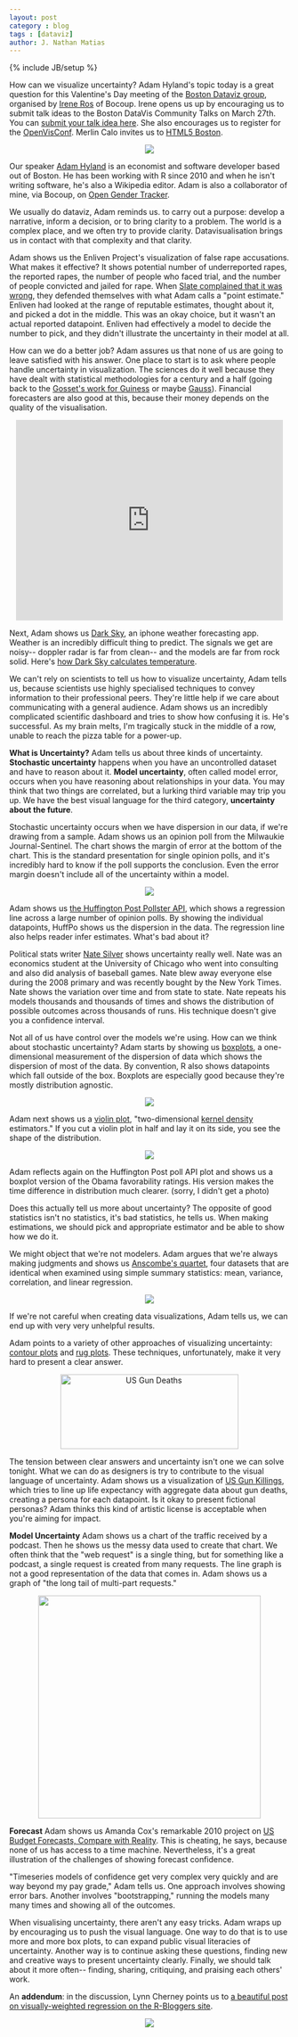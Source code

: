 ```yaml
---
layout: post
category : blog
tags : [dataviz]
author: J. Nathan Matias
---
```

{% include JB/setup %}


How can we visualize uncertainty? Adam Hyland's topic today is a great question for this Valentine's Day meeting of the <a href="http://www.meetup.com/bostondatavis/events/100199592/">Boston Dataviz group</a>, organised by <a href="http://twitter.com/ireneros">Irene Ros</a> of Bocoup. Irene opens us up by encouraging us to submit talk ideas to the Boston DataVis Community Talks on March 27th. You can <a href="http://bit.ly/bostonvistalks">submit your talk idea here</a>. She also encourages us to register for the <a href="http://openvisconf.com">OpenVisConf</a>. Merlin Calo invites us to <a href="http://www.meetup.com/html5boston/">HTML5 Boston</a>.

<div align="center"><a href="http://xkcd.com/55/"><img src="http://imgs.xkcd.com/comics/useless.jpg"/></a></div>

Our speaker <a href="http://twitter.com/therealprotonk">Adam Hyland</a> is an economist and software developer based out of Boston. He has been working with R since 2010 and when he isn't writing software, he's also a Wikipedia editor. Adam is also a collaborator of mine, via Bocoup, on <a href="http://opengendertracking.org/">Open Gender Tracker</a>.

We usually do dataviz, Adam reminds us. to carry out a purpose: develop a narrative, inform a decision, or to bring clarity to a problem. The world is a complex place, and we often try to provide clarity. Datavisualisation brings us in contact with that complexity and that clarity.

Adam shows us the Enliven Project's visualization of false rape accusations. What makes it effective? It shows potential number of underreported rapes, the reported rapes, the number of people who faced trial, and the number of people convicted and jailed for rape. When <a href="http://www.slate.com/blogs/xx_factor/2013/01/08/the_enliven_project_s_false_rape_accusations_infographic_great_intentions.html">Slate complained that it was wrong</a>, they defended themselves with what Adam calls a "point estimate." Enliven had looked at the range of reputable estimates, thought about it, and picked a dot in the middle. This was an okay choice, but it wasn't an actual reported datapoint. Enliven had effectively a model to decide the number to pick, and they didn't illustrate the uncertainty in their model at all.

How can we do a better job? Adam assures us that none of us are going to leave satisfied with his answer. One place to start is to ask where people handle uncertainty in visualization. The sciences do it well because they have dealt with statistical methodologies for a century and a half (going back to the <a href="http://www.umass.edu/wsp/statistics/tales/gosset.html">Gosset's work for Guiness</a> or maybe <a href="https://en.wikipedia.org/wiki/Normal_distribution">Gauss</a>). Financial forecasters are also good at this, because their money depends on the quality of the visualisation. 

<div align="center"><iframe width="480" height="360" src="http://www.kickstarter.com/projects/jackadam/dark-sky-hyperlocal-weather-prediction-and-visuali/widget/video.html" frameborder="0"> </iframe></div>

Next, Adam shows us <a href="http://darkskyapp.com/">Dark Sky</a>, an iphone weather forecasting app. Weather is an incredibly difficult thing to predict. The signals we get are noisy-- doppler radar is far from clean-- and the models are far from rock solid. Here's <a href="http://journal.darkskyapp.com/2012/how-dark-sky-calculates-temperature/">how Dark Sky calculates temperature</a>.

We can't rely on scientists to tell us how to visualize uncertainty, Adam tells us, because scientists use highly specialised techniques to convey information to their professional peers. They're little help if we care about communicating with a general audience. Adam shows us an incredibly complicated scientific dashboard and tries to show how confusing it is. He's successful. As my brain melts, I'm tragically stuck in the middle of a row, unable to reach the pizza table for a power-up.

<strong>What is Uncertainty?</strong>
Adam tells us about three kinds of uncertainty. <strong>Stochastic uncertainty</strong> happens when you have an uncontrolled dataset and have to reason about it. <strong>Model uncertainty</strong>, often called model error, occurs when you have reasoning about relationships in your data. You may think that two things are correlated, but a lurking third variable may trip you up. We have the best visual language for the third category, <strong>uncertainty about the future</strong>.

Stochastic uncertainty occurs when we have dispersion in our data, if we're drawing from a sample. Adam shows us an opinion poll from the Milwaukie Journal-Sentinel. The chart shows the margin of error at the bottom of the chart. This is the standard presentation for single opinion polls, and it's incredibly hard to know if the poll supports the conclusion. Even the error margin doesn't include all of the uncertainty within a model.

<div align="center"><a href="http://elections.huffingtonpost.com/pollster/obama-favorable-rating"><img src="http://www.niemanlab.org/images/pollscreenshot.png"/></a></div>

Adam shows us <a href="http://www.niemanlab.org/2012/07/huffington-post-puts-polling-power-in-the-hands-of-developers-with-new-api/">the Huffington Post Pollster API</a>, which shows a regression line across a large number of opinion polls. By showing the individual datapoints, HuffPo shows us the dispersion in the data. The regression line also helps reader infer estimates. What's bad about it?

Political stats writer <a href="https://twitter.com/fivethirtyeight">Nate Silver</a> shows uncertainty really well. Nate was an economics student at the University of Chicago who went into consulting and also did analysis of baseball games. Nate blew away everyone else during the 2008 primary and was recently bought by the New York Times. Nate shows the variation over time and from state to state. Nate repeats his models thousands and thousands of times and shows the distribution of possible outcomes across thousands of runs. His technique doesn't give you a confidence interval.

Not all of us have control over the models we're using. How can we think about stochastic uncertainty? Adam starts by showing us <a href="http://en.wikipedia.org/wiki/Box_plot">boxplots</a>, a one-dimensional measurement of the dispersion of data which shows the dispersion of most of the data. By convention, R also shows datapoints which fall outside of the box. Boxplots are especially good because they're mostly distribution agnostic.

<div align="center"><img src="http://upload.wikimedia.org/wikipedia/commons/thumb/1/1a/Boxplot_vs_PDF.svg/500px-Boxplot_vs_PDF.svg.png"></div>

Adam next shows us a <a href="http://en.wikipedia.org/wiki/Violin_plot">violin plot</a>, "two-dimensional <a href="http://en.wikipedia.org/wiki/Kernel_density_estimation">kernel density</a> estimators." If you cut a violin plot in half and lay it on its side, you see the shape of the distribution. 

<div align="center"><img src="http://upload.wikimedia.org/wikipedia/commons/thumb/3/3a/Violin_plot.gif/621px-Violin_plot.gif"/></div>

Adam reflects again on the Huffington Post poll API plot and shows us a boxplot version of the Obama favorability ratings. His version makes the time difference in distribution much clearer.  (sorry, I didn't get a photo)

Does this actually tell us more about uncertainty? The opposite of good statistics isn't no statistics, it's bad statistics, he tells us. When making estimations, we should pick and appropriate estimator and be able to show how we do it. 

We might object that we're not modelers. Adam argues that we're always making judgments and shows us <a href="http://en.wikipedia.org/wiki/Anscombe's_quartet">Anscombe's quartet</a>, four datasets that are identical when examined using simple summary statistics: mean, variance, correlation, and linear regression.

<div align="center"><img src="http://upload.wikimedia.org/wikipedia/commons/thumb/e/ec/Anscombe%27s_quartet_3.svg/500px-Anscombe%27s_quartet_3.svg.png"/></div>

If we're not careful when creating data visualizations, Adam tells us, we can end up with very very unhelpful results.

Adam points to a variety of other approaches of visualizing uncertainty: <a href="http://en.wikipedia.org/wiki/Contour_line">contour plots</a> and <a href="http://en.wikipedia.org/wiki/Carpet_plot">rug plots</a>. These techniques, unfortunately, make it very hard to present a clear answer.

<div align="center"><a href="http://www.flickr.com/photos/natematias/8475156054/" title="US Gun Deaths by natematias, on Flickr"><img src="http://farm9.staticflickr.com/8234/8475156054_3b7c327837_n.jpg" width="320" height="134" alt="US Gun Deaths"></a></div>

The tension between clear answers and uncertainty isn't one we can solve tonight. What we can do as designers is try to contribute to the visual language of uncertainty. Adam shows us a visualization of <a href="http://guns.periscopic.com/">US Gun Killings</a>, which tries to line up life expectancy with aggregate data about gun deaths, creating a persona for each datapoint. Is it okay to present fictional personas? Adam thinks this kind of artistic license is acceptable when you're aiming for impact.

<strong>Model Uncertainty</strong>
Adam shows us a chart of the traffic received by a podcast. Then he shows us the messy data used to create that chart. We often think that the "web request" is a single thing, but for something like a podcast, a single request is created from many requests. The line graph is not a good representation of the data that comes in. Adam shows us a graph of "the long tail of multi-part requests."

<div align="center"><img width="400" src="http://i.imgur.com/Nd9ezLHl.jpg"/></div>

<strong>Forecast</strong>
Adam shows us Amanda Cox's remarkable 2010 project on <a href="http://www.nytimes.com/interactive/2010/02/02/us/politics/20100201-budget-porcupine-graphic.html">US Budget Forecasts, Compare with Reality</a>. This is cheating, he says, because none of us has access to a time machine. Nevertheless, it's a great illustration of the challenges of showing forecast confidence.

"Timeseries models of confidence get very complex very quickly and are way beyond my pay grade," Adam tells us. One approach involves showing error bars. Another involves "bootstrapping," running the models many many times and showing all of the outcomes.

When visualising uncertainty, there aren't any easy tricks. Adam wraps up by encouraging us to push the visual language. One way to do that is to use more and more box plots, to can expand public visual literacies of uncertainty. Another way is to continue asking these questions, finding new and creative ways to present uncertainty clearly. Finally, we should talk about it more often-- finding, sharing, critiquing, and praising each others' work.

An <strong>addendum</strong>: in the discussion, Lynn Cherney points us to <a href="http://www.r-bloggers.com/visually-weighted-regression-in-r-a-la-solomon-hsiang/">a beautiful post on  visually-weighted regression on the R-Bloggers site</a>.

<div align="center"><img src="http://www.nicebread.de/WP/wp-content/uploads/2012/08/Bildschirmfoto-2012-08-30-um-10.25.52.jpg"/></div>
